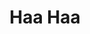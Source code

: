 --- 
title: "Haa Haa"
publishdate: "2019-9-25T16:48:46+02:00"
src: "https://365manga.net/manga/haa-haa"
image: "https://data.365manga.net/images/thumbnails/1700-haa-haa.jpg"
description: "From ShoujoMagic: As the substitute for a teacher on temporary absence, Shibata Seiko is now the teacher of an all-boys' school. As she just made up her mind to be a fantastic teacher, a man has come into her life and took her as his 'sex toy'?! And the man is actually a teacher from Seiko's school!?"
---